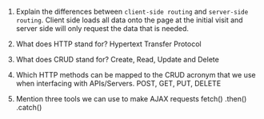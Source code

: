 1.  Explain the differences between `client-side routing` and `server-side routing`.
        Client side loads all data onto the page at the initial visit and server side will only request the data that is needed.

1.  What does HTTP stand for?
        Hypertext Transfer Protocol

1.  What does CRUD stand for?
        Create, Read, Update and Delete

1.  Which HTTP methods can be mapped to the CRUD acronym that we use when interfacing with APIs/Servers.
        POST, GET, PUT, DELETE

1.  Mention three tools we can use to make AJAX requests
        fetch() .then() .catch()


